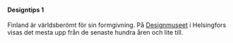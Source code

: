 #### Designtips 1

Finland är världsberömt för sin formgivning. På [Designmuseet](http://www.designmuseum.fi/sv/) i Helsingfors visas det mesta upp från de senaste hundra åren och lite till.
